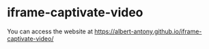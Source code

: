 # iframe-captivate-video
You can access the website at  https://albert-antony.github.io/iframe-captivate-video/
